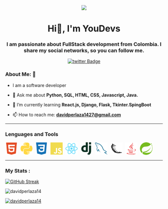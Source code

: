 <div id="header" align="center">
        <img src="https://media.giphy.com/media/4rZA5D22301iMgrUNd/giphy.gif" width="200">
        <h1 align="center">  Hi👋, I'm YouDevs</h1>
        <h3 align="center">I am passionate about FullStack development from Colombia. 
        I share my social networks, so you can follow me.</h3>
    </div>
    <div id="badges" align="center">
        <a href="https://twitter.com/Perlazadavid14" target="_blank">
            <img src="https://img.shields.io/twitter/follow/DavidPerlaza14?style=social" alt="twitter Badge">
        </a>
    </div>
    
    

 ### About Me: 👋
 
 -    I am a software developer   

 - 💬 Ask me about **Python, SQL, HTML, CSS, Javascript, Java.**

 - 🌱 I’m currently learning **React.js, Django, Flask, Tkinter.SpingBoot** 

 - 📫 How to reach me: **davidperlaza1427@gmail.com**
---


<div alibn="left">
    <h3> Lenguages and Tools</h3>
    <div>
        <img src="https://github.com/devicons/devicon/blob/master/icons/html5/html5-plain.svg" title="" alt="HTML" width="40" height="40">&nbsp;
        <img src="https://github.com/devicons/devicon/blob/master/icons/python/python-plain.svg" title="" alt="HTML" width="40" height="40">&nbsp;
        <img src="https://github.com/devicons/devicon/blob/master/icons/css3/css3-plain.svg" title="" alt="HTML" width="40" height="40">&nbsp;
        <img src="https://github.com/devicons/devicon/blob/master/icons/javascript/javascript-plain.svg" title="" alt="HTML" width="40" height="40">&nbsp;
        <img src="https://github.com/devicons/devicon/blob/master/icons/react/react-original.svg" title="" alt="HTML" width="40" height="40">&nbsp;
        <img src="https://github.com/devicons/devicon/blob/master/icons/django/django-plain.svg" title="" alt="HTML" width="40" height="40">&nbsp;
        <img src="https://github.com/devicons/devicon/blob/master/icons/mysql/mysql-plain.svg" title="" alt="HTML" width="40" height="40">&nbsp;
        <img src="https://github.com/devicons/devicon/blob/master/icons/flask/flask-original.svg" title="" alt="HTML" width="40" height="40">&nbsp;
        <img src="https://github.com/devicons/devicon/blob/master/icons/java/java-plain.svg" title="" alt="HTML" width="40" height="40">&nbsp;
        <img src="https://github.com/devicons/devicon/blob/master/icons/spring/spring-original.svg" title="" alt="HTML" width="40" height="40">&nbsp;
    </div>
</div>

---

### My Stats : 

[![GitHub Streak](http://github-readme-streak-stats.herokuapp.com?user=davidperlaza14&theme=dark&locale=es&date_format=j%20M%5B%20Y%5D)](https://git.io/streak-stats)

![davidperlaza14](https://github-readme-stats.vercel.app/api?username=davidperlaza14&show_icons=true&theme=radical)

[![davidperlaza14](https://github-readme-stats.vercel.app/api/top-langs/?username=davidperlaza14&layout=compact)](https://github.com/anuraghazra/github-readme-stats)
